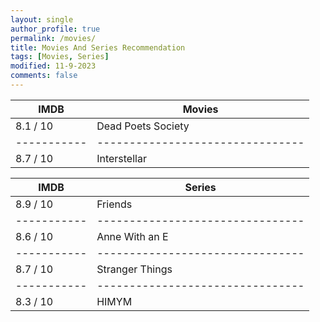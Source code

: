 ```yaml
---
layout: single
author_profile: true
permalink: /movies/
title: Movies And Series Recommendation
tags: [Movies, Series]
modified: 11-9-2023
comments: false
---
```



|**IMDB**   | **Movies**                     |
|-----------|--------------------------------|
|8.1 / 10   | Dead Poets Society             |
|-----------|--------------------------------|
|8.7 / 10   |Interstellar                    |



|**IMDB**   | **Series**                     |
|-----------|--------------------------------|
|8.9 / 10   | Friends                        |
|-----------|--------------------------------|
|8.6 / 10   | Anne With an E                 |
|-----------|--------------------------------|
|8.7 / 10   | Stranger Things                |
|-----------|--------------------------------|
|8.3 / 10   | HIMYM                          |
